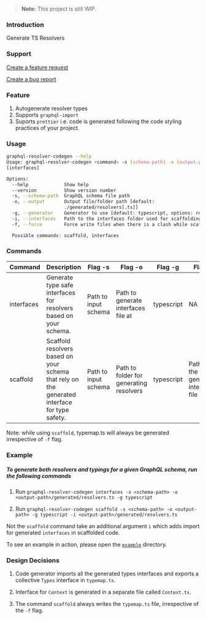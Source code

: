 > **Note:** This project is still WIP.

### Introduction

Generate TS Resolvers

### Support
[Create a feature request](https://github.com/prisma/graphql-resolver-codegen/issues/new?template=feature_request.md&labels=enhancement)

[Create a bug report](https://github.com/prisma/graphql-resolver-codegen/issues/new?template=bug_report.md&labels=bug)

### Feature

1. Autogenerate resolver types
1. Supports `graphql-import`
1. Suports `prettier` i.e. code is generated following the code styling practices of your project.

### Usage

```bash
graphql-resolver-codegen --help
Usage: graphql-resolver-codegen <command> -s [schema-path] -o [output-path] -g [generator] -i
[interfaces]

Options:
  --help             Show help                                         [boolean]
  --version          Show version number                               [boolean]
  -s, --schema-path  GraphQL schema file path                         [required]
  -o, --output       Output file/folder path [default:
                     ./generated/resolvers[.ts]]
  -g, --generator    Generator to use [default: typescript, options: reason, flow]
  -i, --interfaces   Path to the interfaces folder used for scaffolding
  -f, --force        Force write files when there is a clash while scaffolding

  Possible commands: scaffold, interfaces
```

### Commands

| Command    | Description                                                                                   | Flag -s              | Flag -o                                 | Flag -g    | Flag -i                               | Flag -f                                                                  |
| ---------- | --------------------------------------------------------------------------------------------- | -------------------- | --------------------------------------- | ---------- | ------------------------------------- | ------------------------------------------------------------------------ |
| interfaces | Generate type safe interfaces for resolvers based on your schema.                              | Path to input schema | Path to generate interfaces file at     | typescript | NA                                    | NA                                                                       |
| scaffold   | Scaffold resolvers based on your schema that rely on the generated interface for type safety. | Path to input schema | Path to folder for generating resolvers | typescript | Path to the generated interfaces file | Force write resolver files when there is a collision with existing files |

Note: while using `scaffold`, typemap.ts will always be generated irrespective of `-f` flag.

### Example

##### To generate both resolvers and typings for a given GraphQL schema, run the following commands

1. Run `graphql-resolver-codegen interfaces -s <schema-path> -o <output-path>/generated/resolvers.ts -g typescript`

1. Run `graphql-resolver-codegen scaffold -s <schema-path> -o <output-path> -g typescript -i <output-path>/generated/resolvers.ts`

Not the `scaffold` command take an additional argument `i` which adds import for generated `interfaces` in scaffolded code.

To see an example in action, please open the [`example`](https://github.com/prisma/graphql-resolver-codegen/tree/master/example) directory.

### Design Decisions

1. Code generator imports all the generated types interfaces and exports a collective `Types` interface in `typemap.ts`.

1. Interface for `Context` is generated in a separate file called `Context.ts`.

1. The command `scaffold` always writes the `typemap.ts` file, irrespective of the `-f` flag.

